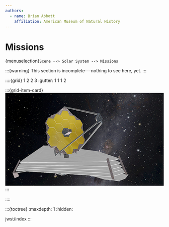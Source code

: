 ```yaml
---
authors:
  - name: Brian Abbott
    affiliation: American Museum of Natural History
---
```



# Missions

{menuselection}`Scene --> Solar System --> Missions`


:::{warning}
This section is incomplete---nothing to see here, yet.
:::



::::{grid} 1 2 2 3
:gutter: 1 1 1 2

:::{grid-item-card} [](/content/solar-system/missions/jwst/index)
[![Pluto](/content/solar-system/missions/jwst/jwst_icon.png)](/content/solar-system/missions/jwst/index)
:::
 
::::



:::{toctree}
:maxdepth: 1
:hidden:

jwst/index
:::

